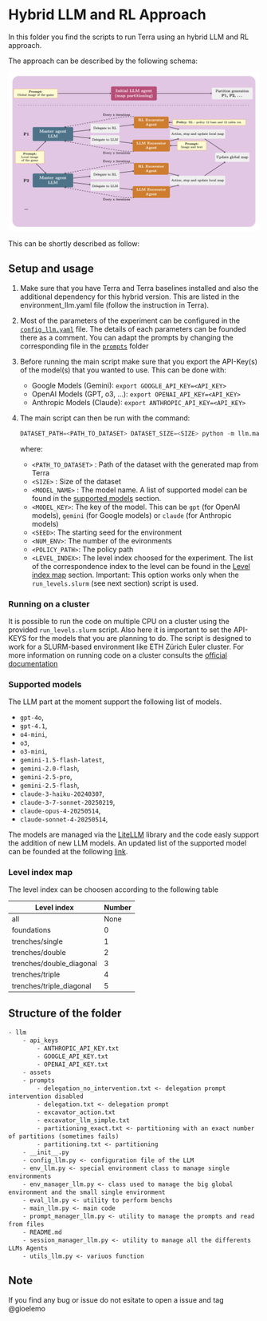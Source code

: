 # Hybrid LLM and RL Approach

In this folder you find the scripts to run Terra using an hybrid LLM and RL approach.

The approach can be described by the following schema:

![image info](assets/VLM_Schema.png)

This can be shortly described as follow:



## Setup and usage
1. Make sure that you have Terra and Terra baselines installed and also the additional dependency for this hybrid version. This are listed in the environment_llm.yaml file (follow the instruction in Terra).

2. Most of the parameters of the experiment can be configured in the [`config_llm.yaml`](config_llm.yaml)  file. The details of each parameters can be founded there as a comment. You can adapt the prompts by changing the corresponding file in the [`prompts`](prompts)  folder

3. Before running the main script make sure that you export the API-Key(s) of the model(s) that you wanted to use. This can be done with:
    - Google Models (Gemini): `export GOOGLE_API_KEY=<API_KEY>`
    - OpenAI Models (GPT, o3, ...): `export OPENAI_API_KEY=<API_KEY>`
    - Anthropic Models (Claude): `export ANTHROPIC_API_KEY=<API_KEY>`

4. The main script can then be run with the command:
    ```python
    DATASET_PATH=<PATH_TO_DATASET> DATASET_SIZE=<SIZE> python -m llm.main_llm --model_name <MODEL_NAME> --model_key <MODEL_KEY> --num_timesteps <STEPS> -s <SEED> -n <NUM_ENV> -run <POLICY_PATH> --level_index <LEVEL_INDEX>
    ```
    where:
    - `<PATH_TO_DATASET>` : Path of the dataset with the generated map from Terra
    - `<SIZE>` : Size of the dataset
    - `<MODEL_NAME>` : The model name. A list of supported model can be found in the [supported models](#supported-models) section.
    - `<MODEL_KEY>`: The key of the model. This can be `gpt` (for OpenAI models), `gemini` (for Google models) or `claude` (for Anthropic models)
    - `<SEED>`: The starting seed for the environment
    - `<NUM_ENV>`: The number of the evironments
    - `<POLICY_PATH>`: The policy path
    - `<LEVEL_INDEX>`: The level index choosed for the experiment. The list of the correspondence index to the level can be found in the [Level index map](#level-index-map) section. Important: This option works only when the `run_levels.slurm` (see next section) script is used.

### Running on a cluster
It is possible to run the code on multiple CPU on a cluster using the provided `run_levels.slurm` script. Also here it is important to set the API-KEYS for the models that you are planning to do. The script is designed to work for a SLURM-based environment like ETH Zürich Euler cluster. For more information on running code on a cluster consults the [official documentation](https://scicomp.ethz.ch/wiki/Main_Page)

### Supported models

The LLM part at the moment support the following list of models.

- `gpt-4o`, 
- `gpt-4.1`, 
- `o4-mini`, 
- `o3`, 
- `o3-mini`, 
- `gemini-1.5-flash-latest`, 
- `gemini-2.0-flash`, 
- `gemini-2.5-pro`,
- `gemini-2.5-flash`, 
- `claude-3-haiku-20240307`, 
- `claude-3-7-sonnet-20250219`,
- `claude-opus-4-20250514`,
- `claude-sonnet-4-20250514`,		

The models are managed via the [LiteLLM](https://docs.litellm.ai/docs/https://docs.litellm.ai/docs/) library and the code easly support the addition of new LLM models.
An updated list of the supported model can be founded at the following [link](https://docs.litellm.ai/docs/providers).


### Level index map

The level index can be choosen according to the following table

| Level index                   | Number |
| --------                      | ------- |
| all                           | None    |
| foundations                   | 0 |
| trenches/single               | 1 |
| trenches/double               | 2 |
| trenches/double_diagonal      | 3 |
| trenches/triple               | 4 |
| trenches/triple_diagonal      | 5 |

## Structure of the folder

```
- llm
    - api_keys
        - ANTHROPIC_API_KEY.txt
        - GOOGLE_API_KEY.txt
        - OPENAI_API_KEY.txt
    - assets
    - prompts
        - delegation_no_intervention.txt <- delegation prompt intervention disabled
        - delegation.txt <- delegation prompt
        - excavator_action.txt
        - excavator_llm_simple.txt
        - partitioning_exact.txt <- partitioning with an exact number of partitions (sometimes fails)
        - partitioning.txt <- partitioning
    - __init__.py
    - config_llm.py <- configuration file of the LLM
    - env_llm.py <- special environment class to manage single environments
    - env_manager_llm.py <- class used to manage the big global environment and the small single environment
    - eval_llm.py <- utility to perform benchs
    - main_llm.py <- main code
    - prompt_manager_llm.py <- utility to manage the prompts and read from files
    - README.md
    - session_manager_llm.py <- utility to manage all the differents LLMs Agents
    - utils_llm.py <- variuos function 
```

## Note
If you find any bug or issue do not esitate to open a issue and tag @gioelemo 
